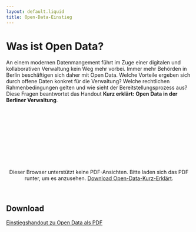 ```yaml
---
layout: default.liquid
title: Open-Data-Einstieg
---
```


# Was ist Open Data?

An einem modernen Datenmangement führt im Zuge einer digitalen und kollaborativen Verwaltung kein Weg mehr vorbei. Immer mehr Behörden in Berlin beschäftigen sich daher mit Open Data. Welche Vorteile ergeben sich durch offene Daten konkret für die Verwaltung? Welche rechtlichen Rahmenbedingungen gelten und wie sieht der Bereitstellungsprozess aus? Diese Fragen beantwortet das Handout **Kurz erklärt: Open Data in der Berliner Verwaltung**.

<center>
  <object data="/assets/file-download/ODIS-Handout-OpenData-Kurzerklaert-20230608.pdf" type="application/pdf" class="pdf">
      <embed src="/assets/file-download/ODIS-Handout-OpenData-Kurzerklaert-20230608.pdf">
          <p>Dieser Browser unterstützt keine PDF-Ansichten. Bitte laden sich das PDF runter, um es anzusehen. <a href="/assets/file-download/ODIS-Handout-OpenData-Kurzerklaert-20230608.pdf">Download Open-Data-Kurz-Erklärt</a>.</p>
  </object>
</center>
<br>

## Download

[Einstiegshandout zu Open Data als PDF](/assets/file-download/ODIS-Handout-OpenData-Kurzerklaert-20230608.pdf)
